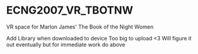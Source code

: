 # ECNG2007_VR_TBOTNW
VR space for Marlon James' The Book of the Night Women

Add Library when downloaded to device 
Too big to upload <3
Will figure it out eventually but for immediate work do above
